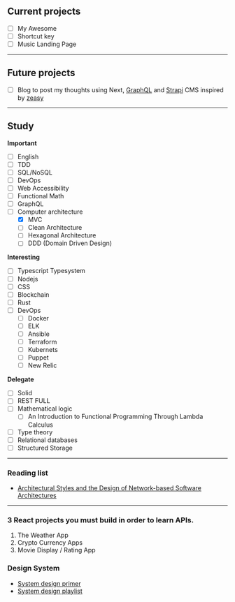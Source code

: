 ## Current projects

- [ ] My Awesome
- [ ] Shortcut key
- [ ] Music Landing Page

---

## Future projects

- [ ] Blog to post my thoughts using Next, [GraphQL](https://www.apollographql.com/blog/apollo-client/next-js/next-js-getting-started/) and [Strapi](https://strapi.io/blog/build-a-blog-with-next-react-js-strapi) CMS inspired by [zeasy](https://zeasy.dev/blog/the-hardest-one)

---

## Study

**Important**
- [ ] English
- [ ] TDD
- [ ] SQL/NoSQL
- [ ] DevOps
- [ ] Web Accessibility
- [ ] Functional Math
- [ ] GraphQL
- [ ] Computer architecture
  - [x] MVC
  - [ ] Clean Architecture
  - [ ] Hexagonal Architecture
  - [ ] DDD (Domain Driven Design)

**Interesting**
- [ ] Typescript Typesystem
- [ ] Nodejs
- [ ] CSS
- [ ] Blockchain
- [ ] Rust
- [ ] DevOps
  - [ ] Docker
  - [ ] ELK
  - [ ] Ansible
  - [ ] Terraform
  - [ ] Kubernets
  - [ ] Puppet
  - [ ] New Relic

**Delegate**
- [ ] Solid
- [ ] REST FULL
- [ ] Mathematical logic
  - [ ] An Introduction to Functional Programming Through Lambda Calculus
- [ ] Type theory
- [ ] Relational databases
- [ ] Structured Storage

---

### Reading list

- [Architectural Styles and the Design of Network-based Software Architectures](https://www.ics.uci.edu/~fielding/pubs/dissertation/fielding_dissertation.pdf)

---

### 3 React projects you must build in order to learn APIs.

1. The Weather App
2. Crypto Currency Apps
3. Movie Display / Rating App

### Design System

- [System design primer](https://github.com/donnemartin/system-design-primer)
- [System design playlist](https://youtu.be/ZgdS0EUmn70)